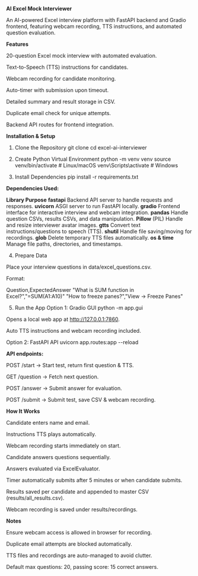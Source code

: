**AI Excel Mock Interviewer**

An AI-powered Excel interview platform with FastAPI backend and Gradio frontend, featuring webcam recording, TTS instructions, and automated question evaluation.

**Features**

20-question Excel mock interview with automated evaluation.

Text-to-Speech (TTS) instructions for candidates.

Webcam recording for candidate monitoring.

Auto-timer with submission upon timeout.

Detailed summary and result storage in CSV.

Duplicate email check for unique attempts.

Backend API routes for frontend integration.

**Installation & Setup**
1. Clone the Repository
git clone <your-repo-url>
cd excel-ai-interviewer

2. Create Python Virtual Environment
python -m venv venv
source venv/bin/activate  # Linux/macOS
venv\Scripts\activate     # Windows

3. Install Dependencies
pip install -r requirements.txt


**Dependencies Used:**

**Library	Purpose**
**fastapi**	Backend API server to handle requests and responses.
**uvicorn**	ASGI server to run FastAPI locally.
**gradio**	Frontend interface for interactive interview and webcam integration.
**pandas**	Handle question CSVs, results CSVs, and data manipulation.
**Pillow** (PIL)	Handle and resize interviewer avatar images.
**gtts**	Convert text instructions/questions to speech (TTS).
**shutil**	Handle file saving/moving for recordings.
**glob**	Delete temporary TTS files automatically.
**os & time**	Manage file paths, directories, and timestamps.

4. Prepare Data

Place your interview questions in data/excel_questions.csv.

Format:

Question,ExpectedAnswer
"What is SUM function in Excel?","=SUM(A1:A10)"
"How to freeze panes?","View -> Freeze Panes"

5. Run the App
Option 1: Gradio GUI
python -m app.gui


Opens a local web app at http://127.0.0.1:7860.

Auto TTS instructions and webcam recording included.

Option 2: FastAPI API
uvicorn app.routes:app --reload


**API endpoints:**

POST /start → Start test, return first question & TTS.

GET /question → Fetch next question.

POST /answer → Submit answer for evaluation.

POST /submit → Submit test, save CSV & webcam recording.

**How It Works**

Candidate enters name and email.

Instructions TTS plays automatically.

Webcam recording starts immediately on start.

Candidate answers questions sequentially.

Answers evaluated via ExcelEvaluator.

Timer automatically submits after 5 minutes or when candidate submits.

Results saved per candidate and appended to master CSV (results/all_results.csv).

Webcam recording is saved under results/recordings.

**Notes**

Ensure webcam access is allowed in browser for recording.

Duplicate email attempts are blocked automatically.

TTS files and recordings are auto-managed to avoid clutter.

Default max questions: 20, passing score: 15 correct answers.
